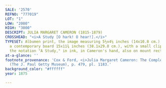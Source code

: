 ```yaml
---
SALE: '2570'
REFNO: "777019"
LOT: "1"
LOW: "2000"
HIGH: "3000"
DESCRIPT: JULIA MARGARET CAMERON (1815-1879)
CROSSHEAD: "<i>A Study [O hark! O hear!].</i>"
TYPESET: Albumen print, the image measuring 5½x4¼ inches (14x10.8 cm.), mounted to
  a contemporary board 15x11¾ inches (38.1x29.8 cm.), with a small clipped sheet with
  the notation "A Study," in ink, in Cameron's hand, also on mount recto. [1875]
at-a-glance: ''
footnote_provenance: 'Cox & Ford, <i>Julia Margaret Cameron: The Complete Photographs</i>
  (The J. Paul Getty Museum), p. 479, pl. 1183.'
background_color: "#ffffff"
year: 1875

---
```

